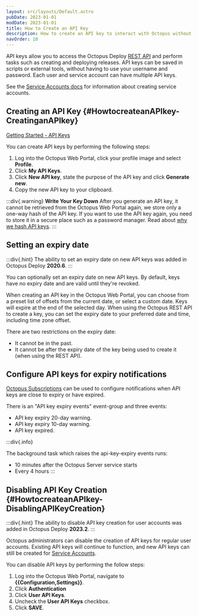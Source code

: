 ```yaml
---
layout: src/layouts/Default.astro
pubDate: 2023-01-01
modDate: 2023-01-01
title: How to Create an API Key
description: How to create an API key to interact with Octopus without the need for a username and password.
navOrder: 10
---
```


API keys allow you to access the Octopus Deploy [REST API](/docs/octopus-rest-api) and perform tasks such as creating and deploying releases. API keys can be saved in scripts or external tools, without having to use your username and password. Each user and service account can have multiple API keys.

See the [Service Accounts docs](/docs/security/users-and-teams/service-accounts) for information about creating service accounts.

## Creating an API Key {#HowtocreateanAPIkey-CreatinganAPIkey}

[Getting Started - API Keys](https://www.youtube.com/watch?v=f3-vRjpB0cE)

You can create API keys by performing the following steps:

1. Log into the Octopus Web Portal, click your profile image and select **Profile**.
1. Click **My API Keys**.
1. Click **New API key**, state the purpose of the API key and click **Generate new**.
1. Copy the new API key to your clipboard.

:::div{.warning}
**Write Your Key Down**
After you generate an API key, it cannot be retrieved from the Octopus Web Portal again, we store only a one-way hash of the API key. If you want to use the API key again, you need to store it in a secure place such as a password manager. Read about [why we hash API keys](https://octopus.com/blog/hashing-api-keys).
:::

## Setting an expiry date

:::div{.hint}
The ability to set an expiry date on new API keys was added in Octopus Deploy **2020.6**.
:::

You can optionally set an expiry date on new API keys. By default, keys have no expiry date and are valid until they're revoked.

When creating an API key in the Octopus Web Portal, you can choose from a preset list of offsets from the current date, or select a custom date. Keys will expire at the end of the selected day. When using the Octopus REST API to create a key, you can set the expiry date to your preferred  date and time, including time zone offset.

There are two restrictions on the expiry date:

- It cannot be in the past.
- It cannot be after the expiry date of the key being used to create it (when using the REST API).

## Configure API keys for expiry notifications

[Octopus Subscriptions](/docs/administration/managing-infrastructure/subscriptions) can be used to configure notifications when API keys are close to expiry or have expired.

There is an "API key expiry events" event-group and three events:

- API key expiry 20-day warning.
- API key expiry 10-day warning.
- API key expired.

:::div{.info}

The background task which raises the api-key-expiry events runs:
- 10 minutes after the Octopus Server service starts
- Every 4 hours
:::

## Disabling API Key Creation {#HowtocreateanAPIkey-DisablingAPIKeyCreation}
:::div{.hint}
The ability to disable API key creation for user accounts was added in Octopus Deploy **2023.2**.
:::

Octopus administrators can disable the creation of API keys for regular user accounts. Existing API keys will continue to function, and new API keys can still be created for [Service Accounts](/docs/security/users-and-teams/service-accounts).

You can disable API keys by performing the follow steps:
1. Log into the Octopus Web Portal, navigate to **{{Configuration,Settings}}**.
1. Click **Authentication**
1. Click **User API Keys**.
1. Uncheck the **User API Keys** checkbox.
1. Click **SAVE**.